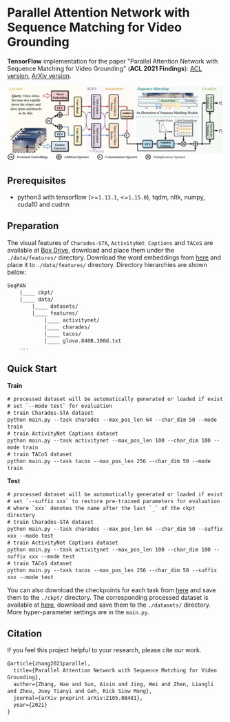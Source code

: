 # Parallel Attention Network with Sequence Matching for Video Grounding

**TensorFlow** implementation for the paper "Parallel Attention Network with Sequence Matching for Video 
Grounding" (**ACL 2021 Findings**): [ACL version](https://aclanthology.org/2021.findings-acl.69.pdf), 
[ArXiv version](https://arxiv.org/abs/2105.08481).

![overview](/figures/framework.png)

## Prerequisites
- python3 with tensorflow (>=`1.13.1`, <=`1.15.0`), tqdm, nltk, numpy, cuda10 and cudnn

## Preparation
The visual features of `Charades-STA`, `ActivityNet Captions` and `TACoS` are available at [Box Drive](
https://app.box.com/s/d7q5atlidb31cuj1u8znd7prgrck1r1s), download and place them under the `./data/features/` directory. 
Download the word embeddings from [here](http://nlp.stanford.edu/data/glove.840B.300d.zip) and place it to 
`./data/features/` directory. Directory hierarchies are shown below:
```
SeqPAN
    |____ ckpt/
    |____ data/
        |____ datasets/
        |____ features/
            |____ activitynet/
            |____ charades/
            |____ tacos/
            |____ glove.840B.300d.txt
    ...
```

## Quick Start
**Train**
```shell script
# processed dataset will be automatically generated or loaded if exist
# set `--mode test` for evaluation
# train Charades-STA dataset
python main.py --task charades --max_pos_len 64 --char_dim 50 --mode train
# train ActivityNet Captions dataset
python main.py --task activitynet --max_pos_len 100 --char_dim 100 --mode train
# train TACoS dataset
python main.py --task tacos --max_pos_len 256 --char_dim 50 --mode train
```
**Test**
```shell script
# processed dataset will be automatically generated or loaded if exist
# set `--suffix xxx` to restore pre-trained parameters for evaluation
# where `xxx` denotes the name after the last `_` of the ckpt directory
# train Charades-STA dataset
python main.py --task charades --max_pos_len 64 --char_dim 50 --suffix xxx --mode test
# train ActivityNet Captions dataset
python main.py --task activitynet --max_pos_len 100 --char_dim 100 --suffix xxx --mode test
# train TACoS dataset
python main.py --task tacos --max_pos_len 256 --char_dim 50 --suffix xxx --mode test
```
You can also download the checkpoints for each task from [here](https://app.box.com/s/c302s8t2180ov1lkvx8n64ldcog8iyp6) 
and save them to the `./ckpt/` directory. The corresponding processed dataset is available at [here](
https://app.box.com/s/ya5k038r490w4nm10jzosd58o3tfb4vx), download and save them to the `./datasets/` directory. 
More hyper-parameter settings are in the `main.py`.

## Citation
If you feel this project helpful to your research, please cite our work.
```
@article{zhang2021parallel,
  title={Parallel Attention Network with Sequence Matching for Video Grounding},
  author={Zhang, Hao and Sun, Aixin and Jing, Wei and Zhen, Liangli and Zhou, Joey Tianyi and Goh, Rick Siow Mong},
  journal={arXiv preprint arXiv:2105.08481},
  year={2021}
}
```
